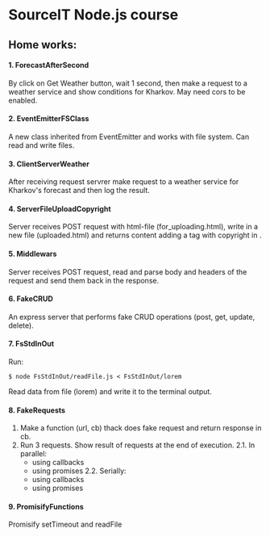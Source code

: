 # SourceIT Node.js course

## Home works:

#### 1. ForecastAfterSecond
By click on Get Weather button, wait 1 second, then make a request to a weather service and show conditions for Kharkov. May need cors to be enabled.

#### 2. EventEmitterFSClass
A new class inherited from EventEmitter and works with file system. Can read and write files.

#### 3. ClientServerWeather
After receiving request servrer make request to a weather service for Kharkov's forecast and then log the result.

#### 4. ServerFileUploadCopyright
Server receives POST request with html-file (for_uploading.html), write in a new file (uploaded.html) and returns content adding a tag with copyright in <body>.

#### 5. Middlewars
Server receives POST request, read and parse body and headers of the request and send them back in the response.

#### 6. FakeCRUD
An express server that performs fake CRUD operations (post, get, update, delete).

#### 7. FsStdInOut
Run:

```$ node FsStdInOut/readFile.js < FsStdInOut/lorem ```

Read data from file (lorem) and write it to the terminal output.

#### 8. FakeRequests
1. Make a function (url, cb) thack does fake request and return response in cb.
2. Run 3 requests. Show result of requests at the end of execution.
  2.1. In parallel:
    - using callbacks
    - using promises
  2.2. Serially:
    - using callbacks
    - using promises

#### 9. PromisifyFunctions
Promisify setTimeout and readFile